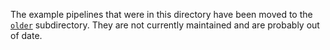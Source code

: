 
The example pipelines that were in this directory have been moved to the [`older`](./older) subdirectory.
They are not currently maintained and are probably out of date.
